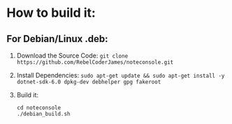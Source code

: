 # How to build it:

## For Debian/Linux .deb:

1. Download the Source Code:
    `git clone https://github.com/RebelCoderJames/noteconsole.git`

2. Install Dependencies:
    `sudo apt-get update && sudo apt-get install -y dotnet-sdk-6.0 dpkg-dev debhelper gpg fakeroot`

3. Build it:
   ```
   cd noteconsole
   ./debian_build.sh
   ```

